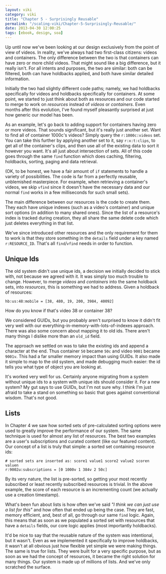 ```yaml
---
layout: viki
category: viki
title: "Chapter 5 - Surprisingly Reusable"
permalink: "/scaling-viki/Chapter-5-Surprisingly-Reusable/"
date: 2013-04-30 12:00:25
tags: [ebook, design, soa]
---
```


Up until now we've been looking at our design exclusively from the point of view of videos. In reality, we've always had two first-class citizens: videos and containers. The only difference between the two is that containers can have zero or more child videos. That might sound like a big difference, but it really isn't. For all intents and purposes, the two are similar: both can be filtered, both can have holdbacks applied, and both have similar detailed information.

Initially the two had slightly different code paths; namely, we had holdbacks specifically for videos and holdbacks specifically for containers. At some point, we started to just think about both as resources and our code started to merge to work on *resources* instead of *videos* or *containers*. Even months after this evolution, I've found myself pleasantly surprised at just how generic our model has been.

As an example, let's go back to adding support for containers having zero or more videos. That sounds significant, but it's really just another set. Want to find all of container 1000c's videos? Simply query the `r:1000c:videos` set. You can take this further by applying another set to it, say `r:x:t:clips`, to get all of the container's clips, and then use all of the existing data to sort it however you want. It's all just about intersection of sets. All of this code goes through the same `find` function which does caching, filtering, holdbacks, sorting, paging and data retrieval.

(OK, to be honest, we have a fair amount of `if` statements to handle a variety of possibilities. The code is far from a perfectly reusable, unblemished masterpiece. For example, when retrieving a container's videos, we skip `vfind` since it doesn't have the necessary data and our normal `find` works in a few milliseconds for such small sets).

The main difference between our resources is the code to create them. They each have unique indexes (such as a video's container) and unique sort options (in addition to many shared ones). Since the list of a resource's index is tracked during creation, they all share the same delete code which just deletes everything in that list. 

We've since introduced other resources and the only requirement for them to work is that they store something in the `details` field under a key named `r:RESOURCE_ID`. That's all `find`/`vfind` needs in order to function.

## Unique Ids
The old system didn't use unique ids, a decision we initially decided to stick with, not because we agreed with it. It was simply too much trouble to change. However, to merge *videos* and *containers* into the same holdback sets, into *resources*, this is something we had to address. Given a holdback of resources:

    hb:us:48:mobile = [38, 480, 19, 200, 3984, 40092]

How do you know if that's video 38 or container 38?

We considered GUIDs, but you probably aren't surprised to know it didn't fit very well with our everything-in-memory-with-lots-of-indexes approach. There was also some concern about mapping it to old ids. There aren't many things I dislike more than an `old_id` field.

The approach we settled on was to take the existing ids and append a character at the end. Thus container `50` became `50c` and video `9001` became `9001v`. This had a far smaller memory impact than using GUIDs. It also made it simple to map to the old system, and made debugging much easier: the id tells you what type of object you are looking at.

It's worked very well for us. Certainly anyone migrating from a system without unique ids to a system with unique ids should consider it. For a new system? My gut says to use GUIDs, but I'm not sure why. I think I'm just afraid to take a stand on something so basic that goes against conventional wisdom. That's not good.

## Lists
In Chapter 4 we saw how sorted sets of pre-calculated sorting options were used to greatly improve the performance of our system. The same technique is used for almost any list of resources. The best two examples are a user's subscriptions and curated content (like our featured content). Our concept of a list is truly that simple: a sorted set containing resource ids:

    # sorted sets are inserted as: score1 value1 score2 value2 scoren valuen
    r:9002u:subscriptions = [0 1000v 1 384v 2 50c]

By its very nature, the list is pre-sorted, so getting your most recently subscribed or least recently subscribed resources is trivial. In the above example, the score of each resource is an incrementing count (we actually use a creation timestamp).

What's been fun about lists is how often we've said *"I think we can just use a list for this"* and how often that ended up being the case. They are fast, memory efficient, and, best of all, go through our same `find` logic. Again, this means that as soon as we populated a sorted set with resources that have a `details` fields, our core logic applies (most importantly holdbacks).

It'd be nice to say that the reusable nature of the system was intentional, but it wasn't. Even as we implemented it specifically to improve holdbacks, it wasn't at all obvious just how flexible yet simple we were making things. The same is true for lists. They were built for a very specific purpose, but as soon as we had the concept of resources, it became the right solution for many things. Our system is made up of millions of lists. And we've only scratched the surface.
